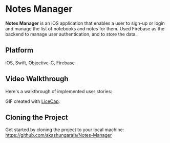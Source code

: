 # Notes Manager

**Notes Manager** is an iOS application that enables a user to sign-up or login and manage the list of notebooks and notes for them. Used Firebase as the backend to manage user authentication, and to store the data.

## Platform

iOS, Swift, Objective-C, Firebase

## Video Walkthrough 

Here's a walkthrough of implemented user stories:



GIF created with [LiceCap](http://www.cockos.com/licecap/).

## Cloning the Project

Get started by cloning the project to your local machine: https://github.com/akashungarala/Notes-Manager
